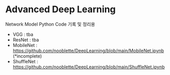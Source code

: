 # Advanced Deep Learning
Network Model Python Code 기록 및 정리용

- VGG : tba
- ResNet : tba
- MobileNet : https://github.com/nooblette/DeepLearning/blob/main/MobileNet.ipynb (*incomplete)
- ShuffleNet : https://github.com/nooblette/DeepLearning/blob/main/ShuffleNet.ipynb
